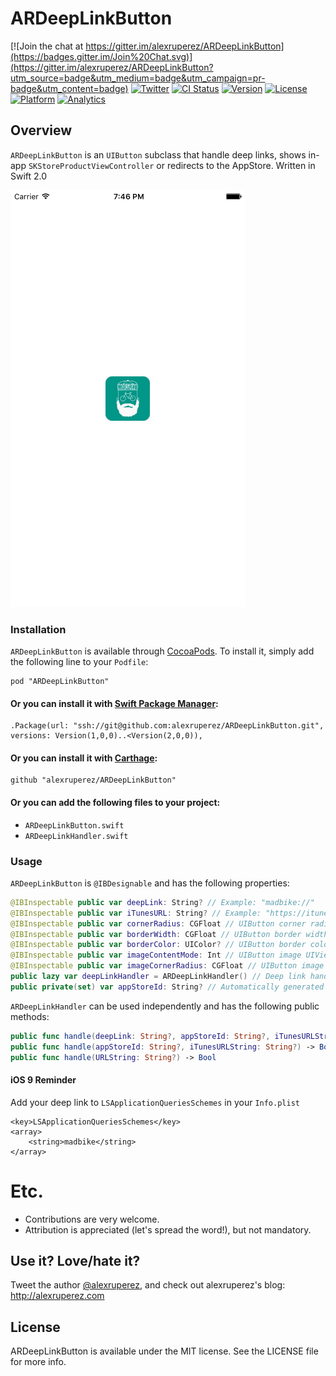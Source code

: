 # ARDeepLinkButton

[![Join the chat at https://gitter.im/alexruperez/ARDeepLinkButton](https://badges.gitter.im/Join%20Chat.svg)](https://gitter.im/alexruperez/ARDeepLinkButton?utm_source=badge&utm_medium=badge&utm_campaign=pr-badge&utm_content=badge)
[![Twitter](http://img.shields.io/badge/contact-@alexruperez-blue.svg?style=flat)](http://twitter.com/alexruperez)
[![CI Status](http://img.shields.io/travis/alexruperez/ARDeepLinkButton.svg?style=flat)](https://travis-ci.org/alexruperez/ARDeepLinkButton)
[![Version](https://img.shields.io/cocoapods/v/ARDeepLinkButton.svg?style=flat)](http://cocoadocs.org/docsets/ARDeepLinkButtong)
[![License](https://img.shields.io/cocoapods/l/ARDeepLinkButton.svg?style=flat)](http://cocoadocs.org/docsets/ARDeepLinkButton)
[![Platform](https://img.shields.io/cocoapods/p/ARDeepLinkButton.svg?style=flat)](http://cocoadocs.org/docsets/ARDeepLinkButton)
[![Analytics](https://ga-beacon.appspot.com/UA-55329295-1/ARDeepLinkButton/readme?pixel)](https://github.com/igrigorik/ga-beacon)

## Overview

`ARDeepLinkButton` is an `UIButton` subclass that handle deep links, shows in-app `SKStoreProductViewController` or redirects to the AppStore. Written in Swift 2.0

![ARDeepLinkButton Screenshot](https://raw.githubusercontent.com/alexruperez/ARDeepLinkButton/master/screenshot.png)

### Installation

`ARDeepLinkButton` is available through [CocoaPods](http://cocoapods.org). To install
it, simply add the following line to your `Podfile`:

    pod "ARDeepLinkButton"

#### Or you can install it with [Swift Package Manager](https://github.com/apple/swift-package-manager):

    .Package(url: "ssh://git@github.com:alexruperez/ARDeepLinkButton.git", versions: Version(1,0,0)..<Version(2,0,0)),

#### Or you can install it with [Carthage](https://github.com/Carthage/Carthage):

    github "alexruperez/ARDeepLinkButton"

#### Or you can add the following files to your project:
* `ARDeepLinkButton.swift`
* `ARDeepLinkHandler.swift`

### Usage

`ARDeepLinkButton` is `@IBDesignable` and has the following properties:

```swift
@IBInspectable public var deepLink: String? // Example: "madbike://"
@IBInspectable public var iTunesURL: String? // Example: "https://itunes.apple.com/us/app/madbike/id1067596651?mt=8"
@IBInspectable public var cornerRadius: CGFloat // UIButton corner radius.
@IBInspectable public var borderWidth: CGFloat // UIButton border width.
@IBInspectable public var borderColor: UIColor? // UIButton border color.
@IBInspectable public var imageContentMode: Int // UIButton image UIViewContentMode value. Example: 1 for .ScaleAspectFit
@IBInspectable public var imageCornerRadius: CGFloat // UIButton image corner radius.
public lazy var deepLinkHandler = ARDeepLinkHandler() // Deep link handler, here you have access to SKStoreProductViewController in order to customize it.
public private(set) var appStoreId: String? // Automatically generated when iTunesURL is setted.
```

`ARDeepLinkHandler` can be used independently and has the following public methods:

```swift
public func handle(deepLink: String?, appStoreId: String?, iTunesURLString: String?) -> Bool
public func handle(appStoreId: String?, iTunesURLString: String?) -> Bool
public func handle(URLString: String?) -> Bool
```

#### iOS 9 Reminder

Add your deep link to `LSApplicationQueriesSchemes` in your `Info.plist`

```plist
<key>LSApplicationQueriesSchemes</key>
<array>
    <string>madbike</string>
</array>
```

# Etc.

* Contributions are very welcome.
* Attribution is appreciated (let's spread the word!), but not mandatory.

## Use it? Love/hate it?

Tweet the author [@alexruperez](http://twitter.com/alexruperez), and check out alexruperez's blog: http://alexruperez.com

## License

ARDeepLinkButton is available under the MIT license. See the LICENSE file for more info.
